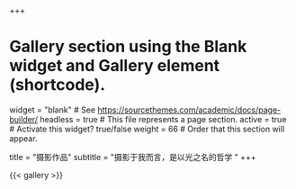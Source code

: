 +++
# Gallery section using the Blank widget and Gallery element (shortcode).
widget = "blank"  # See https://sourcethemes.com/academic/docs/page-builder/
headless = true  # This file represents a page section.
active = true  # Activate this widget? true/false
weight = 66  # Order that this section will appear.

title = "摄影作品"
subtitle = "摄影于我而言，是以光之名的哲学 "
+++

{{< gallery >}}
